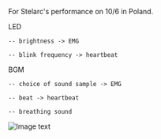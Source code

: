 For Stelarc's performance on 10/6 in Poland.

LED 

    -- brightness -> EMG

    -- blink frequency -> heartbeat
    
BGM 

    -- choice of sound sample -> EMG

    -- beat -> heartbeat
    
    -- breathing sound


![Image text](https://raw.github.com/korewanandesuka/repository/master/stelarc/img/IMG_7988(20231028-120403).JPG)
